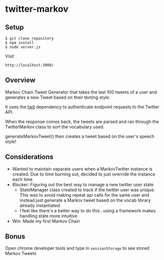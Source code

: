 # twitter-markov

## Setup
```
$ git clone repository
$ npm install
$ node server.js
```
Visit
```
http://localhost:3000/
```

## Overview
Markov Chain Tweet Generator that takes the last 100 tweets of a user and generates a new Tweet based on their texting style.

It uses the [twit](https://github.com/ttezel/twit) dependency to authenticate endpoint requests to the Twitter API.

When the response comes back, the tweets are parsed and ran through the TwitterMarkov class to sort the vocabulary used.

generateMarkovTweet() then creates a tweet based on the user's speech style!

## Considerations
- Wanted to maintain separate users when a MarkovTwitter instance is created. Due to time burning out, decided to just override the instance each time
- Blocker: Figuring out the best way to manage a new twitter user state
  - StateManager class created to track if the twitter user was unique. This was to avoid making repeat api calls for the same user and instead just generate a Markov tweet based on the vocab library already instantiated.
  - I feel like there's a better way to do this...using a framework makes handling state more intuitive
- Win: Made my first Markov Chain

## Bonus
Open chrome developer tools and type in `sessionStorage` to see stored Markov Tweets
